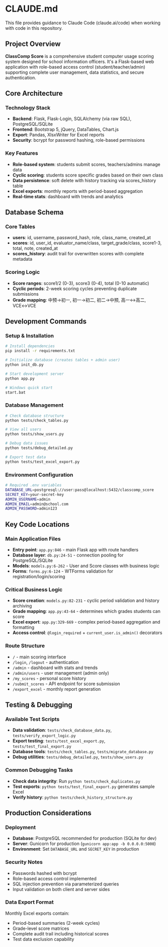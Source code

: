 # CLAUDE.md

This file provides guidance to Claude Code (claude.ai/code) when working with code in this repository.

## Project Overview

**ClassComp Score** is a comprehensive student computer usage scoring system designed for school information officers. It's a Flask-based web application with role-based access control (student/teacher/admin) supporting complete user management, data statistics, and secure authentication.

## Core Architecture

### Technology Stack
- **Backend**: Flask, Flask-Login, SQLAlchemy (via raw SQL), PostgreSQL/SQLite
- **Frontend**: Bootstrap 5, jQuery, DataTables, Chart.js
- **Export**: Pandas, XlsxWriter for Excel reports
- **Security**: bcrypt for password hashing, role-based permissions

### Key Features
- **Role-based system**: students submit scores, teachers/admins manage data
- **Cyclic scoring**: students score specific grades based on their own class
- **Data persistence**: soft delete with history tracking via scores_history table
- **Excel exports**: monthly reports with period-based aggregation
- **Real-time stats**: dashboard with trends and analytics

## Database Schema

### Core Tables
- **users**: id, username, password_hash, role, class_name, created_at
- **scores**: id, user_id, evaluator_name/class, target_grade/class, score1-3, total, note, created_at
- **scores_history**: audit trail for overwritten scores with complete metadata

### Scoring Logic
- **Score ranges**: score1/2 (0-3), score3 (0-4), total (0-10 automatic)
- **Cyclic periods**: 2-week scoring cycles preventing duplicate submissions
- **Grade mapping**: 中预→初一, 初一→初二, 初二→中预, 高一↔高二, VCE↔VCE

## Development Commands

### Setup & Installation
```bash
# Install dependencies
pip install -r requirements.txt

# Initialize database (creates tables + admin user)
python init_db.py

# Start development server
python app.py

# Windows quick start
start.bat
```

### Database Management
```bash
# Check database structure
python tests/check_tables.py

# View all users
python tests/show_users.py

# Debug data issues
python tests/debug_detailed.py

# Export test data
python tests/test_excel_export.py
```

### Environment Configuration
```bash
# Required .env variables
DATABASE_URL=postgresql://user:pass@localhost:5432/classcomp_score
SECRET_KEY=your-secret-key
ADMIN_USERNAME=admin
ADMIN_EMAIL=admin@school.com
ADMIN_PASSWORD=admin123
```

## Key Code Locations

### Main Application Files
- **Entry point**: `app.py:846` - main Flask app with route handlers
- **Database layer**: `db.py:24-51` - connection pooling for PostgreSQL/SQLite
- **Models**: `models.py:6-262` - User and Score classes with business logic
- **Forms**: `forms.py:6-124` - WTForms validation for registration/login/scoring

### Critical Business Logic
- **Score creation**: `models.py:82-231` - cyclic period validation and history archiving
- **Grade mapping**: `app.py:43-64` - determines which grades students can score
- **Excel export**: `app.py:329-669` - complex period-based aggregation and formatting
- **Access control**: `@login_required` + `current_user.is_admin()` decorators

### Route Structure
- `/` - main scoring interface
- `/login`, `/logout` - authentication
- `/admin` - dashboard with stats and trends
- `/admin/users` - user management (admin only)
- `/my_scores` - personal score history
- `/submit_scores` - API endpoint for score submission
- `/export_excel` - monthly report generation

## Testing & Debugging

### Available Test Scripts
- **Data validation**: `tests/check_database_data.py`, `tests/verify_export_logic.py`
- **Export testing**: `tests/test_excel_export.py`, `tests/test_final_export.py`
- **Database tools**: `tests/check_tables.py`, `tests/migrate_database.py`
- **Debug utilities**: `tests/debug_detailed.py`, `tests/show_users.py`

### Common Debugging Tasks
- **Check data integrity**: Run `python tests/check_duplicates.py`
- **Test exports**: `python tests/test_final_export.py` generates sample Excel
- **Verify history**: `python tests/check_history_structure.py`

## Production Considerations

### Deployment
- **Database**: PostgreSQL recommended for production (SQLite for dev)
- **Server**: Gunicorn for production (`gunicorn app:app -b 0.0.0.0:5000`)
- **Environment**: Set `DATABASE_URL` and `SECRET_KEY` in production

### Security Notes
- Passwords hashed with bcrypt
- Role-based access control implemented
- SQL injection prevention via parameterized queries
- Input validation on both client and server sides

### Data Export Format
Monthly Excel exports contain:
- Period-based summaries (2-week cycles)
- Grade-level score matrices
- Complete audit trail including historical scores
- Test data exclusion capability